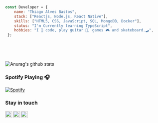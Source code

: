 ```javascript 
const Developer = {     
    name: "Thiago Alves Bastos",
    stack: ["Reactjs, Node.js, React Native"],
    skills: ["HTML5, CSS, JavaScript, SQL, MongoDB, Docker"],     
    status: "I'm Currently learning TypeScript",          
    hobbies: "I 💜 code, play guitar 🎸, games 🎮 and skateboard.🛹",            
 };         
                                      
 ```                                                                         
                                                                                                                          
 <br />                                                                                                                                                                
 <br />                                                                                                                                                                                          
                                                                                                               
                                
![Anurag's github stats](https://github-readme-stats.vercel.app/api?username=the-one-who-knoccks&show_icons=true&theme=dark)
                         
                                                                      
### Spotify Playing 🎧                                    
[![Spotify](https://now-playing-spotify.vercel.app/api/spotify)](https://open.spotify.com/user/4bqhduwc9zy3lnu569vw34txr)
                                       
                                                                                                    
                                                                                                                       
### Stay in touch                                                                 
          
[<img align="left" alt="the-one-who-knoccks | Twitter" width="22px" src="https://cdn.jsdelivr.net/npm/simple-icons@v3/icons/twitter.svg" />][twitter]
[<img align="left" alt="the.one.who.knoccks | LinkedIn" width="22px" src="https://cdn.jsdelivr.net/npm/simple-icons@v3/icons/linkedin.svg" />][linkedin]
[<img align="left" alt="the-one-who-knoccks | Instagram" width="22px" src="https://cdn.jsdelivr.net/npm/simple-icons@v3/icons/instagram.svg" />][instagram]
          
                  
[twitter]: https://twitter.com/the-one-who-knoccks       
[instagram]: https://instagram.com/the.one.who.knoccks      
[linkedin]: https://linkedin.com/in/thiagoalves89 
            
            
                   
        
 
      
